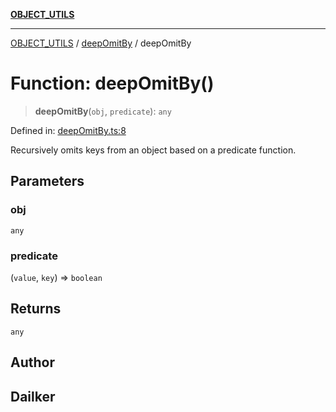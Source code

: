 [**OBJECT_UTILS**](../../README.md)

***

[OBJECT_UTILS](../../README.md) / [deepOmitBy](../README.md) / deepOmitBy

# Function: deepOmitBy()

> **deepOmitBy**(`obj`, `predicate`): `any`

Defined in: [deepOmitBy.ts:8](https://github.com/dailker/everyutil/blob/9ec04d41a381dab61073bf86e9abc70eaf55066d/src/object/deepOmitBy.ts#L8)

Recursively omits keys from an object based on a predicate function.

## Parameters

### obj

`any`

### predicate

(`value`, `key`) => `boolean`

## Returns

`any`

## Author

## Dailker
